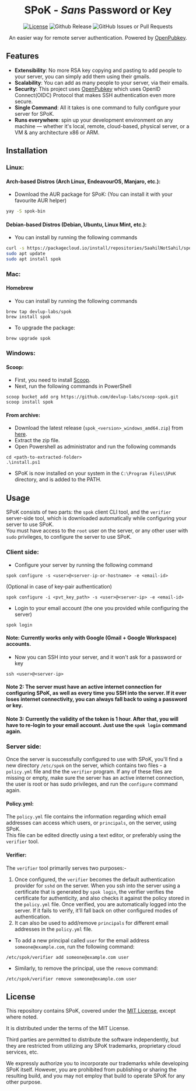 <div align="center">

# SPoK - *Sans* Password or Key

[![License](https://img.shields.io/badge/License-MIT-blue)](#license)
![Github Release](https://img.shields.io/github/v/release/devlup-labs/spok)
![GitHub Issues or Pull Requests](https://img.shields.io/github/issues/devlup-labs/spok)


An easier way for remote server authentication. Powered by [OpenPubkey](https://github.com/openpubkey/openpubkey).
</div>

## Features
* __Extensibility__: No more RSA key copying and pasting to add people to your server, you can simply add them using their gmails.
* __Scalability__: You can add as many people to your server, via their emails.
* __Security__: This project uses [OpenPubkey](https://github.com/openpubkey/openpubkey) which uses OpenID Connect(OIDC) Protocol that makes SSH authentication even more secure. 
* __Single Command__: All it takes is one command to fully configure your server for SPoK.
* __Runs everywhere__: spin up your development environment on any machine — whether it's local, remote, cloud-based, physical server, or a VM & any architecture x86 or ARM.

## Installation

### Linux:

#### Arch-based Distros (Arch Linux, EndeavourOS, Manjaro, etc.):

- Download the AUR package for SPoK:
   (You can install it with your favourite AUR helper)

```bash
yay -S spok-bin
```

#### Debian-based Distros (Debian, Ubuntu, Linux Mint, etc.):

- You can install by running the following commands
```bash
curl -s https://packagecloud.io/install/repositories/SaahilNotSahil/spok/script.deb.sh?any=true | sudo bash
sudo apt update
sudo apt install spok
```

### Mac:

#### Homebrew

- You can install by running the following commands
```shell
brew tap devlup-labs/spok
brew install spok
```
- To upgrade the package:
```shell
brew upgrade spok
```

### Windows:

#### Scoop:
- First, you need to install [Scoop](https://scoop.sh/).
- Next, run the following commands in PowerShell
```shell
scoop bucket add org https://github.com/devlup-labs/scoop-spok.git
scoop install spok
```

#### From archive:
- Download the latest release (`spok_<version>_windows_amd64.zip`) from [here](https://github.com/devlup-labs/spok/releases).
- Extract the zip file.
- Open Powershell as administrator and run the following commands
```shell
cd <path-to-extracted-folder>
.\install.ps1
```
- SPoK is now installed on your system in the `C:\Program Files\SPoK` directory, and is added to the PATH.

## Usage

SPoK consists of two parts: the `spok` client CLI tool, and the `verifier` server-side tool, which is downloaded automatically while configuring your server to use SPoK.  
You must have access to the `root` user on the server, or any other user with `sudo` privileges, to configure the server to use SPoK.

### Client side:
- Configure your server by running the following command

```shell
spok configure -s <user>@<server-ip-or-hostname> -e <email-id>
```

(Optional in case of key-pair authentication)

```shell
spok configure -i <pvt_key_path> -s <user>@<server-ip> -e <email-id>
```

- Login to your email account (the one you provided while configuring the server)

```shell
spok login
```
#### Note: Currently works only with Google (Gmail + Google Workspace) accounts.

- Now you can SSH into your server, and it won't ask for a password or key

```shell
ssh <user>@<server-ip>
```

#### Note 2: The server must have an active internet connection for configuring SPoK, as well as every time you SSH into the server. If it ever loses internet connectivity, you can always fall back to using a password or key.
#### Note 3: Currently the validity of the token is 1 hour. After that, you will have to re-login to your email account. Just use the `spok login` command again.

### Server side:

Once the server is successfully configured to use with SPoK, you'll find a new directory `/etc/spok` on the server, which contains two files - a `policy.yml` file and the the `verifier` program. If any of these files are missing or empty, make sure the server has an active internet connection, the user is root or has sudo privileges, and run the `configure` command again.

#### Policy.yml:

The `policy.yml` file contains the information regarding which email addresses can access which users, or `principals`, on the server, using SPoK.  
This file can be edited directly using a text editor, or preferably using the `verifier` tool.

#### Verifier:

The `verifier` tool primarily serves two purposes:-  
1. Once configured, the `verifier` becomes the default authentication provider for `sshd` on the server. When you ssh into the server using a certificate that is generated by `spok login`, the verifier verifies the certificate for authenticity, and also checks it against the policy stored in the `policy.yml` file. Once verified, you are automatically logged into the server. If it fails to verify, it'll fall back on other configured modes of authentication.
2. It can also be used to add/remove `principals` for different email addresses in the `policy.yml` file.
- To add a new principal called `user` for the email address `someone@example.com`, run the following command:
```shell
/etc/spok/verifier add someone@example.com user
```

- Similarly, to remove the principal, use the `remove` command:
```shell
/etc/spok/verifier remove someone@example.com user
```
## License
This repository contains SPoK, covered under the [MIT License](LICENSE), except where noted.

It is distributed under the terms of the MIT License.

Third parties are permitted to distribute the software independently, but they are restricted from utilizing any SPoK trademarks, proprietary cloud services, etc.

We expressly authorize you to incorporate our trademarks while developing SPoK itself. However, you are prohibited from publishing or sharing the resulting build, and you may not employ that build to operate SPoK for any other purpose.